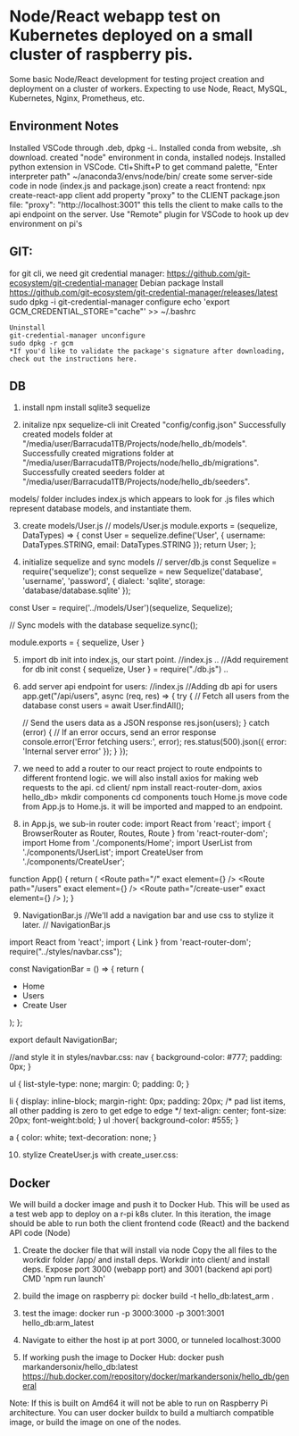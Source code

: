 # Node/React webapp test on Kubernetes deployed on a small cluster of raspberry pis.
Some basic Node/React development for testing project creation and
deployment on a cluster of workers. Expecting to use Node, React, MySQL, Kubernetes,
Nginx, Prometheus, etc.

## Environment Notes
Installed VSCode through .deb, dpkg -i..
Installed conda from website, .sh download.
created "node" environment in conda, installed nodejs.
Installed python extension in VSCode.
Ctl+Shift+P to get command palette, "Enter interpreter path"
    ~/anaconda3/envs/node/bin/
create some server-side code in node
    (index.js and package.json)
create a react frontend:
    npx create-react-app client
    add property "proxy" to the CLIENT package.json file:
        "proxy": "http://localhost:3001"
        this tells the client to make calls to the api endpoint on the server.
Use "Remote" plugin for VSCode to hook up dev environment on pi's

## GIT:
for git cli, we need git credential manager:
    https://github.com/git-ecosystem/git-credential-manager
    Debian package
    Install
    https://github.com/git-ecosystem/git-credential-manager/releases/latest
    sudo dpkg -i <path-to-package>
    git-credential-manager configure
    echo 'export GCM_CREDENTIAL_STORE="cache"' >> ~/.bashrc

    Uninstall
    git-credential-manager unconfigure
    sudo dpkg -r gcm
    *If you'd like to validate the package's signature after downloading, check out the instructions here.


## DB
1. install
npm install sqlite3 sequelize

2. initalize
npx sequelize-cli init
    Created "config/config.json"
    Successfully created models folder at "/media/user/Barracuda1TB/Projects/node/hello_db/models".
    Successfully created migrations folder at "/media/user/Barracuda1TB/Projects/node/hello_db/migrations".
    Successfully created seeders folder at "/media/user/Barracuda1TB/Projects/node/hello_db/seeders".

models/ folder includes index.js which appears to look for .js files which represent database models, and instantiate them.

3. create models/User.js
// models/User.js
module.exports = (sequelize, DataTypes) => {
const User = sequelize.define('User', {
    username: DataTypes.STRING,
    email: DataTypes.STRING
});
return User;
};

4. initialize sequelize and sync models
// server/db.js
const Sequelize = require('sequelize');
const sequelize = new Sequelize('database', 'username', 'password', {
  dialect: 'sqlite',
  storage: 'database/database.sqlite'
});

const User = require('../models/User')(sequelize, Sequelize);

// Sync models with the database
sequelize.sync();

module.exports = {
    sequelize,
    User
}

5. import db init into index.js, our start point.
//index.js
..
//Add requirement for db init
const { sequelize, User } = require("./db.js")
..

6. add server api endpoint for users:
//index.js
//Adding db api for users
app.get("/api/users", async (req, res) => {
  try {
    // Fetch all users from the database
    const users = await User.findAll();

    // Send the users data as a JSON response
    res.json(users);
  } catch (error) {
    // If an error occurs, send an error response
    console.error('Error fetching users:', error);
    res.status(500).json({ error: 'Internal server error' });
  }
});

7. we need to add a router to our react project to route endpoints to different frontend logic.
we will also install axios for making web requests to the api.
    cd client/
    npm install react-router-dom, axios
    hello_db> mkdir components
    cd components
    touch Home.js
move code from App.js to Home.js.  it will be imported and mapped to an endpoint.

8. in App.js, we sub-in router code:
import React from 'react';
import { BrowserRouter as Router, Routes, Route } from 'react-router-dom';
import Home from './components/Home';
import UserList from './components/UserList';
import CreateUser from './components/CreateUser';

function App() {
  return (
    <Router>
      <Routes>
        <Route path="/" exact element={<Home />} />
        <Route path="/users" exact element={<UserList />} />
        <Route path="/create-user" exact element={<CreateUser />} />
      </Routes>
    </Router>
  );
}

9. NavigationBar.js
//We'll add a navigation bar and use css to stylize it later.
// NavigationBar.js

import React from 'react';
import { Link } from 'react-router-dom';
require("../styles/navbar.css");

const NavigationBar = () => {
  return (
    <nav>
      <ul>
        <li>
          <Link to="/">Home</Link>
        </li>
        <li>
          <Link to="/users">Users</Link>
        </li>
        <li>
          <Link to="/create-user">Create User</Link>
        </li>
      </ul>
    </nav>
  );
};

export default NavigationBar;

//and style it in styles/navbar.css:
nav {
    background-color: #777;
    padding: 0px;
  }
  
  ul {
    list-style-type: none;
    margin: 0;
    padding: 0;
  }
  
  li {
    display: inline-block;
    margin-right: 0px;
    padding: 20px; /* pad list items, all other padding is zero to get edge to edge */
    text-align: center;
    font-size: 20px;
    font-weight:bold;
  }
  ul :hover{
    background-color: #555;
  }
  
  a {
    color: white;
    text-decoration: none;
  }

10. stylize CreateUser.js with create_user.css:


## Docker
We will build a docker image and push it to Docker Hub.
This will be used as a test web app to deploy on a r-pi k8s cluter.
In this iteration, the image should be able to run both the client
frontend code (React) and the backend API code (Node)

1. Create the docker file that will install via node
  Copy the all files to the workdir folder /app/ and install deps.
  Workdir into client/ and install deps.
  Expose port 3000 (webapp port) and 3001 (backend api port)
  CMD 'npm run launch'

2. build the image on raspberry pi:
  docker build -t hello_db:latest_arm .

3. test the image:
  docker run -p 3000:3000 -p 3001:3001 hello_db:arm_latest

4. Navigate to either the host ip at port 3000, or tunneled localhost:3000

5. If working push the image to Docker Hub:
  docker push markandersonix/hello_db:latest
  https://hub.docker.com/repository/docker/markandersonix/hello_db/general

Note: If this is built on Amd64 it will not be able to run on 
  Raspberry Pi architecture. You can user docker buildx to build 
  a multiarch compatible image, or build the image on one of the nodes.
